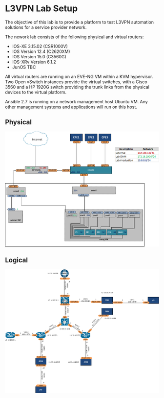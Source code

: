 # L3VPN Lab Setup 
The objective of this lab is to provide a platform to test L3VPN automation solutions for a service provider network.

The nework lab consists of the following physical and virtual routers:
- IOS-XE 3.15.02 (CSR1000V)
- IOS Version 12.4 (C2620XM)
- IOS Version 15.0 (C3560G) 
- IOS-XRv Version 6.1.2
- JunOS TBC

All virtual routers are running on an EVE-NG VM within a KVM hypervisor. Two Open vSwitch instances provide the virtual switches, with a Cisco 3560 and a HP 1920G switch providing the trunk links from the physical devices to the virtual platform.

Ansible 2.7 is running on a network management host Ubuntu VM. Any other management systems and applications will run on this host.

## Physical

![Physical Diagram](./physical.png)

## Logical

![Logical Diagram](./logical.png)
